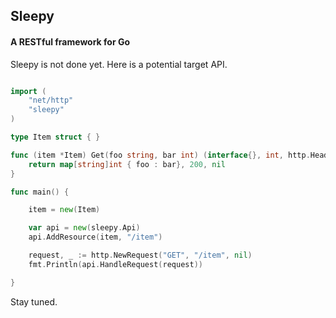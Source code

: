 ## Sleepy

#### A RESTful framework for Go

Sleepy is not done yet.  Here is a potential target API.

```go

import (
    "net/http"
    "sleepy"
)

type Item struct { }

func (item *Item) Get(foo string, bar int) (interface{}, int, http.Headers) {
    return map[string]int { foo : bar}, 200, nil
}

func main() {

    item = new(Item)

    var api = new(sleepy.Api)
    api.AddResource(item, "/item")

    request, _ := http.NewRequest("GET", "/item", nil)
    fmt.Println(api.HandleRequest(request))

}
```

Stay tuned.
